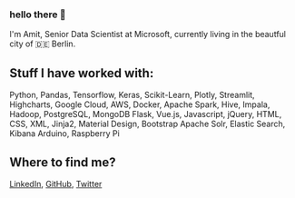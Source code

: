 ### hello there 👋

I'm Amit, Senior Data Scientist at Microsoft, currently living in the beautful city of :de: Berlin.

## Stuff I have worked with:
Python, Pandas, Tensorflow, Keras, Scikit-Learn, Plotly, Streamlit, Highcharts,
Google Cloud, AWS, Docker, Apache Spark, Hive, Impala, Hadoop, PostgreSQL, MongoDB
Flask, Vue.js, Javascript, jQuery, HTML, CSS, XML, Jinja2, Material Design, Bootstrap
Apache Solr, Elastic Search, Kibana 
Arduino, Raspberry Pi

## Where to find me?
<a href="https://www.linkedin.com/in/exploreamittyagi/" target="_blank">LinkedIn</a>, 
<a href="https://github.com/luhgit" target="_blank">GitHub</a>, 
<a href="https://twitter.com/amit_tyagi" target="_blank">Twitter</a>
